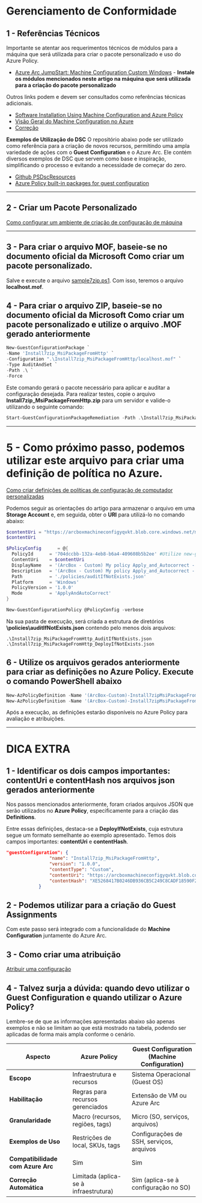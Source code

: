 # Gerenciamento de Conformidade

## 1 - Referências Técnicos
Importante se atentar aos requerimentos técnicos de módulos para a máquina que será utilizada para criar o pacote personalizado e uso do Azure Policy.

- [Azure Arc JumpStart: Machine Configuration Custom Windows](https://azurearcjumpstart.io/azure_arc_jumpstart/azure_arc_servers/day2/arc_automanage/arc_automanage_machine_configuration_custom_windows) - **Instale os módulos mencionados neste artigo na máquina que será utilizada para a criação do pacote personalizado**

Outros links podem e devem ser consultados como referências técnicas adicionais.
- [Software Installation Using Machine Configuration and Azure Policy](https://techcommunity.microsoft.com/blog/coreinfrastructureandsecurityblog/software-installation-using-machine-configuration-and-azure-policy/3695636)
- [Visão Geral do Machine Configuration no Azure](https://learn.microsoft.com/pt-br/azure/governance/machine-configuration/overview)
- [Correção](https://learn.microsoft.com/pt-br/azure/governance/machine-configuration/whats-new/agent)

**Exemplos de Utilização do DSC**
O repositório abaixo pode ser utilizado como referência para a criação de novos recursos, permitindo uma ampla variedade de ações com o **Guest Configuration** e o Azure Arc. Ele contém diversos exemplos de DSC que servem como base e inspiração, simplificando o processo e evitando a necessidade de começar do zero.

- [Github PSDscResources](https://github.com/PowerShell/PSDscResources/tree/dev)
- [Azure Policy built-in packages for guest configuration](https://learn.microsoft.com/en-us/azure/governance/policy/samples/built-in-packages)

---

## 2 - Criar um Pacote Personalizado
[Como configurar um ambiente de criação de configuração de máquina](https://learn.microsoft.com/pt-br/azure/governance/machine-configuration/how-to/develop-custom-package/1-set-up-authoring-environment)

---

## 3 - Para criar o arquivo MOF, baseie-se no documento oficial da Microsoft Como criar um pacote personalizado.
Salve e execute o arquivo [sample7zip.ps1](https://raw.githubusercontent.com/fabiotreze/AzureArcDemo/refs/heads/main/Lab3/sample7zip.ps1). Com isso, teremos o arquivo **localhost.mof**.

## 4 - Para criar o arquivo ZIP, baseie-se no documento oficial da Microsoft Como criar um pacote personalizado e utilize o arquivo .MOF gerado anteriormente

```powershell
New-GuestConfigurationPackage `
-Name 'Install7zip_MsiPackageFromHttp' `
-Configuration ".\Install7zip_MsiPackageFromHttp/localhost.mof" `
-Type AuditAndSet `
-Path .\ `
-Force
```

Este comando gerará o pacote necessário para aplicar e auditar a configuração desejada. Para realizar testes, copie o arquivo **Install7zip_MsiPackageFromHttp.zip** para um servidor e valide-o utilizando o seguinte comando:

```powershell
Start-GuestConfigurationPackageRemediation -Path .\Install7zip_MsiPackageFromHttp.zip
```
---

# 5 - Como próximo passo, podemos utilizar este arquivo para criar uma definição de política no Azure.
[Como criar definições de políticas de configuração de computador personalizadas](https://learn.microsoft.com/pt-br/azure/governance/machine-configuration/how-to/create-policy-definition)

Podemos seguir as orientações do artigo para armazenar o arquivo em uma **Storage Account** e, em seguida, obter o **URI** para utilizá-lo no comando abaixo:

```powershell
$contentUri = "https://arcboxmachineconfigyqvkt.blob.core.windows.net/machineconfiguration/Install7zip_MsiPackageFromHttp.zip" #O acesso pode não estar disponível aqui; este é apenas um exemplo ilustrativo. :-)**
$contentUri

$PolicyConfig      = @{
  PolicyId      = '704dccbb-132a-4eb8-b6a4-409608b5b2ee' #Utilize new-guid no powershell para gerar um novo GUID
  ContentUri    = $contentUri
  DisplayName   = '(ArcBox - Custom) My policy Apply_and_Autocorrect - Install7zip_MsiPackageFromHttp'
  Description   = '(ArcBox - Custom) My policy Apply_and_Autocorrect - Install7zip_MsiPackageFromHttp'
  Path          = './policies/auditIfNotExists.json'
  Platform      = 'Windows'
  PolicyVersion = '1.0.0'
  Mode          = 'ApplyAndAutoCorrect'
}

New-GuestConfigurationPolicy @PolicyConfig -verbose
```
Na sua pasta de execução, será criada a estrutura de diretórios **\policies\auditIfNotExists.json** contendo pelo menos dois arquivos:

```plaintext
.\Install7zip_MsiPackageFromHttp_AuditIfNotExists.json
.\Install7zip_MsiPackageFromHttp_DeployIfNotExists.json
```

## 6 - Utilize os arquivos gerados anteriormente para criar as definições no Azure Policy. Execute o comando PowerShell abaixo
```powershell
New-AzPolicyDefinition -Name '(ArcBox-Custom)-Install7zipMsiPackageFromHttpAuditIfNotExists' -Policy '.\Install7zip_MsiPackageFromHttp_AuditIfNotExists.json' -verbose
New-AzPolicyDefinition -Name '(ArcBox-Custom)-Install7zipMsiPackageFromHttpDeployIfNotExists' -Policy '.\Install7zip_MsiPackageFromHttp_DeployIfNotExists.json' -verbose
```
Após a execução, as definições estarão disponíveis no Azure Policy para avaliação e atribuições.

---

# DICA EXTRA

## 1 - Identificar os dois campos importantes: **contentUri** e **contentHash** nos arquivos json gerados anteriormente

Nos passos mencionados anteriormente, foram criados arquivos JSON que serão utilizados no **Azure Policy**, especificamente para a criação das **Definitions**.

Entre essas definições, destaca-se a **DeployIfNotExists**, cuja estrutura segue um formato semelhante ao exemplo apresentado. Temos dois campos importantes: **contentUri** e **contentHash**.

```json
"guestConfiguration": {
                "name": "Install7zip_MsiPackageFromHttp",
                "version": "1.0.0",
                "contentType": "Custom",
                "contentUri": "https://arcboxmachineconfigyqvkt.blob.core.windows.net/machineconfiguration/Install7zip_MsiPackageFromHttp.zip",
                "contentHash": "XE5268417B0246DB936CB5C249C8CADF18590F214D399825950A39E381A30491DD"
            }
```

## 2 - Podemos utilizar para a criação do **Guest Assignments** 
Com este passo será integrado com a funcionalidade do **Machine Configuration** juntamente do Azure Arc.

## 3 - Como criar uma atribuição
[Atribuir uma configuração](https://learn.microsoft.com/pt-br/azure/governance/machine-configuration/how-to/assign-configuration/overview)

## 4 - Talvez surja a dúvida: quando devo utilizar o **Guest Configuration** e quando utilizar o **Azure Policy**?

Lembre-se de que as informações apresentadas abaixo são apenas exemplos e não se limitam ao que está mostrado na tabela, podendo ser aplicadas de forma mais ampla conforme o cenário.

| **Aspecto**               | **Azure Policy**                              | **Guest Configuration (Machine Configuration)** |
|----------------------------|-----------------------------------------------|-------------------------------------------------|
| **Escopo**                | Infraestrutura e recursos                    | Sistema Operacional (Guest OS)                 |
| **Habilitação**           | Regras para recursos gerenciados             | Extensão de VM ou Azure Arc                    |
| **Granularidade**         | Macro (recursos, regiões, tags)              | Micro (SO, serviços, arquivos)                 |
| **Exemplos de Uso**       | Restrições de local, SKUs, tags               | Configurações de SSH, serviços, arquivos       |
| **Compatibilidade com Azure Arc** | Sim                                   | Sim                                             |
| **Correção Automática**   | Limitada (aplica-se à infraestrutura)        | Sim (aplica-se à configuração no SO)           |